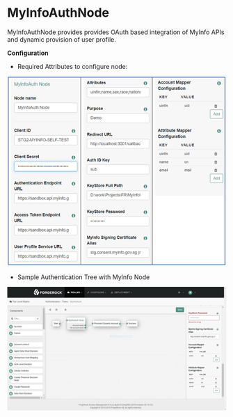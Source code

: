<!--
 * The contents of this file are subject to the terms of the Common Development and
 * Distribution License (the License). You may not use this file except in compliance with the
 * License.
 *
 * You can obtain a copy of the License at legal/CDDLv1.0.txt. See the License for the
 * specific language governing permission and limitations under the License.
 *
 * When distributing Covered Software, include this CDDL Header Notice in each file and include
 * the License file at legal/CDDLv1.0.txt. If applicable, add the following below the CDDL
 * Header, with the fields enclosed by brackets [] replaced by your own identifying
 * information: "Portions copyright [year] [name of copyright owner]".
 *
 * Copyright 2019 ForgeRock AS.
-->
# MyInfoAuthNode

MyInfoAuthNode provides provides OAuth based integration of MyInfo APIs and dynamic provision of user profile.


**Configuration**

-	Required Attributes to configure node:

![ScreenShot](./images/myinfonode-config.PNG)

-   Sample Authentication Tree with MyInfo Node

![ScreenShot](./images/authenticationtree-with-myinfonode.PNG)



